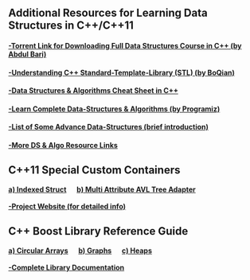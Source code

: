 ## Additional Resources for Learning Data Structures in C++/C++11
#### [-Torrent Link for Downloading Full Data Structures Course in C++ (by Abdul Bari)](https://github.com/HypertextAssassin0273/Data_Structures_in_Cpp/blob/main/Mastering_Data_Structures_and_Algorithms_using_C_and_C++.torrent?raw=true)
#### [-Understanding C++ Standard-Template-Library (STL) (by BoQian)](https://youtube.com/playlist?list=PLA0_W94naaYmk0uFVkUnXv0SiMIP5Jjlb)
#### [-Data Structures & Algorithms Cheat Sheet in C++](https://github.com/gibsjose/cpp-cheat-sheet/blob/master/Data%20Structures%20and%20Algorithms.md)
#### [-Learn Complete Data-Structures & Algorithms (by Programiz)](https://www.programiz.com/dsa)
#### [-List of Some Advance Data-Structures (brief introduction)](https://www.geeksforgeeks.org/advanced-data-structures/)
#### [-More DS & Algo Resource Links](https://github.com/Developer-Y/cs-video-courses#data-structures-and-algorithms)

<h2>C++11 Special Custom Containers</h2>
<p1>
  <b>
    <a href="/MY_DS_LIBRARY/Special_Structures/Indexed_Struct.hpp">a) Indexed Struct</a> &emsp;
    <a href="/MY_DS_LIBRARY/Special_Structures/Multi_Attribute_AVL_Tree_Adapter.hpp">b) Multi Attribute AVL Tree Adapter</a>
    <br><br>
    <a href="https://hypertextassassin0273.github.io/Data_Structures_in_Cpp/MAATA/">-Project Website (for detailed info)</a>
  <b/>
</p1>
<h2>C++ Boost Library Reference Guide</h2>
<p1>
  <b>
    <a href="https://www.boost.org/doc/libs/1_76_0/doc/html/circular_buffer.html">a) Circular Arrays</a> &emsp;
    <a href="https://www.boost.org/doc/libs/1_76_0/libs/graph/doc/index.html">b) Graphs</a> &emsp;
    <a href="https://www.boost.org/doc/libs/1_76_0/doc/html/heap.html">c) Heaps</a>
    <br><br>
    <a href="https://www.boost.org/doc/libs/1_76_0/">-Complete Library Documentation</a>
  <b/>
</p1>
